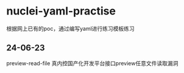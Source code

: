 # nuclei-yaml-practise
根据网上已有的poc，通过编写yaml进行练习模板练习

## 24-06-23
preview-read-file 真内控国产化开发平台接口preview任意文件读取漏洞
